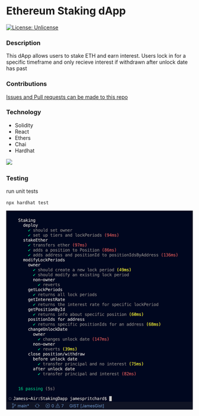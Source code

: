 # Ethereum Staking dApp
[![License: Unlicense](https://img.shields.io/badge/license-Unlicense-blue.svg)](http://unlicense.org/)
### Description
This dApp allows users to stake ETH and earn interest. Users lock in for a specific timeframe and only recieve interest if withdrawn after unlock date has past

### Contributions
[Issues and Pull requests can be made to this repo](https://github.com/SuedePritch/StakingDapp)

### Technology
* Solidity
* React
* Ethers
* Chai
* Hardhat 


![](Eth%20Staking%20Dapp.gif)



### Testing
run unit tests

    npx hardhat test

![](Tests.png)